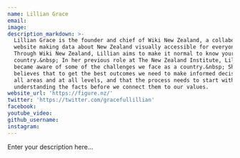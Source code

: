 ```yaml
---
name: Lillian Grace
email:
image:
description_markdown: >-
  Lillian Grace is the founder and chief of Wiki New Zealand, a collaborative
  website making data about New Zealand visually accessible for everyone.&nbsp;
  Through Wiki New Zealand, Lillian aims to make it normal to know your
  country.&nbsp; In her previous role at The New Zealand Institute, Lillian
  became aware of some of the challenges we face as a country.&nbsp; She
  believes that to get the best outcomes we need to make informed decisions in
  all areas and at all levels, and that the process needs to start with
  understanding the facts before we connect them to our values.
website_url: 'https://figure.nz/'
twitter: 'https://twitter.com/gracefullillian'
facebook:
youtube_video:
github_username:
instagram:
---
```


Enter your description here...
